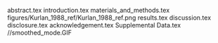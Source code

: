 abstract.tex
introduction.tex
materials_and_methods.tex
figures/Kurlan_1988_ref/Kurlan_1988_ref.png
results.tex
discussion.tex
disclosure.tex
acknowledgement.tex
Supplemental Data.tex
//smoothed_mode.GIF